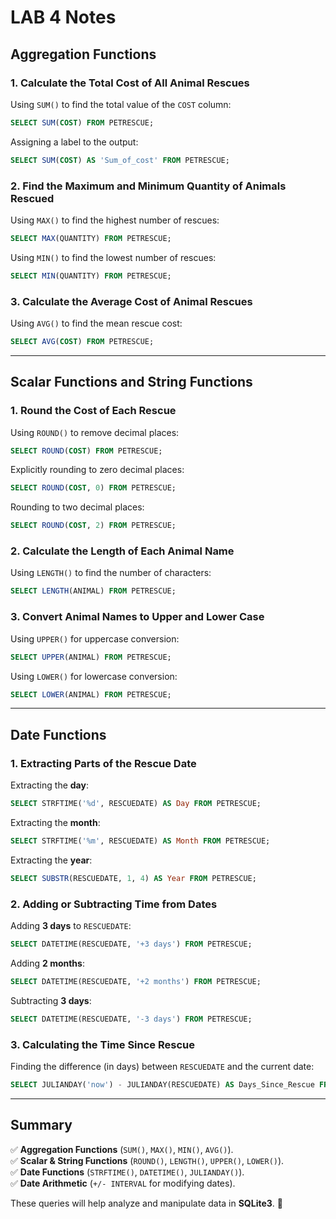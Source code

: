# **LAB 4 Notes**

## **Aggregation Functions**

### **1. Calculate the Total Cost of All Animal Rescues**
Using `SUM()` to find the total value of the `COST` column:
```sql
SELECT SUM(COST) FROM PETRESCUE;
```
Assigning a label to the output:
```sql
SELECT SUM(COST) AS 'Sum_of_cost' FROM PETRESCUE;
```

### **2. Find the Maximum and Minimum Quantity of Animals Rescued**
Using `MAX()` to find the highest number of rescues:
```sql
SELECT MAX(QUANTITY) FROM PETRESCUE;
```
Using `MIN()` to find the lowest number of rescues:
```sql
SELECT MIN(QUANTITY) FROM PETRESCUE;
```

### **3. Calculate the Average Cost of Animal Rescues**
Using `AVG()` to find the mean rescue cost:
```sql
SELECT AVG(COST) FROM PETRESCUE;
```

---

## **Scalar Functions and String Functions**

### **1. Round the Cost of Each Rescue**
Using `ROUND()` to remove decimal places:
```sql
SELECT ROUND(COST) FROM PETRESCUE;
```
Explicitly rounding to zero decimal places:
```sql
SELECT ROUND(COST, 0) FROM PETRESCUE;
```
Rounding to two decimal places:
```sql
SELECT ROUND(COST, 2) FROM PETRESCUE;
```

### **2. Calculate the Length of Each Animal Name**
Using `LENGTH()` to find the number of characters:
```sql
SELECT LENGTH(ANIMAL) FROM PETRESCUE;
```

### **3. Convert Animal Names to Upper and Lower Case**
Using `UPPER()` for uppercase conversion:
```sql
SELECT UPPER(ANIMAL) FROM PETRESCUE;
```
Using `LOWER()` for lowercase conversion:
```sql
SELECT LOWER(ANIMAL) FROM PETRESCUE;
```

---

## **Date Functions**

### **1. Extracting Parts of the Rescue Date**
Extracting the **day**:
```sql
SELECT STRFTIME('%d', RESCUEDATE) AS Day FROM PETRESCUE;
```
Extracting the **month**:
```sql
SELECT STRFTIME('%m', RESCUEDATE) AS Month FROM PETRESCUE;
```
Extracting the **year**:
```sql
SELECT SUBSTR(RESCUEDATE, 1, 4) AS Year FROM PETRESCUE;
```

### **2. Adding or Subtracting Time from Dates**
Adding **3 days** to `RESCUEDATE`:
```sql
SELECT DATETIME(RESCUEDATE, '+3 days') FROM PETRESCUE;
```
Adding **2 months**:
```sql
SELECT DATETIME(RESCUEDATE, '+2 months') FROM PETRESCUE;
```
Subtracting **3 days**:
```sql
SELECT DATETIME(RESCUEDATE, '-3 days') FROM PETRESCUE;
```

### **3. Calculating the Time Since Rescue**
Finding the difference (in days) between `RESCUEDATE` and the current date:
```sql
SELECT JULIANDAY('now') - JULIANDAY(RESCUEDATE) AS Days_Since_Rescue FROM PETRESCUE;
```

---

## **Summary**
✅ **Aggregation Functions** (`SUM()`, `MAX()`, `MIN()`, `AVG()`).  
✅ **Scalar & String Functions** (`ROUND()`, `LENGTH()`, `UPPER()`, `LOWER()`).  
✅ **Date Functions** (`STRFTIME()`, `DATETIME()`, `JULIANDAY()`).  
✅ **Date Arithmetic** (`+/- INTERVAL` for modifying dates).  

These queries will help analyze and manipulate data in **SQLite3**. 🚀
